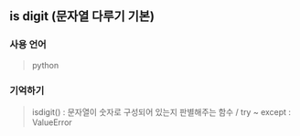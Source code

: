 ## is digit (문자열 다루기 기본)

### 사용 언어
> python
### 기억하기
> isdigit() : 문자열이 숫자로 구성되어 있는지 판별해주는 함수 /
> try ~ except : ValueError
